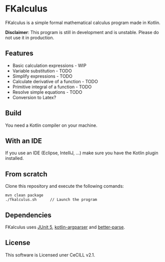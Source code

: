 # FKalculus #

FKalculus is a simple formal mathematical calculus program made in Kotlin.

**Disclaimer**: This program is still in development and is unstable.
Please do not use it in production.

## Features ##

- Basic calculation expressions - WIP
- Variable substitution - TODO
- Simplify expressions - TODO
- Calculate derivative of a function - TODO
- Primitive integral of a function - TODO
- Resolve simple equations - TODO
- Conversion to Latex?


## Build ##

You need a Kotlin compiler on your machine.

## With an IDE ##

If you use an IDE (Eclipse, IntelliJ, ...) make sure you have
the Kotlin plugin installed.

## From scratch ##

Clone this repository and execute the following comands:

```
mvn clean package
./fkalculus.sh      // Launch the program
```

## Dependencies ##

FKalculus uses [JUnit 5](https://github.com/junit-team/junit5/),
[kotlin-argparser](https://github.com/xenomachina/kotlin-argparser)
and [better-parse](https://github.com/h0tk3y/better-parse).

## License ##

This software is Licensed uner CeCILL v2.1.
